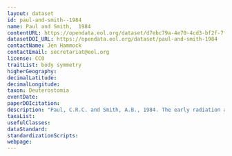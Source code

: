 ```yaml
---
layout: dataset
id: paul-and-smith--1984
name: Paul and Smith,  1984
contentURL: https://opendata.eol.org/dataset/d7ebc79a-4e70-4cd3-bf2f-7fb5ef89f7c5/resource/d54b9a5a-7558-478d-a5ce-4b38610b6e3f/download/paulsmith1984.zip
datasetDOI_URL: https://opendata.eol.org/dataset/paul-and-smith-1984
contactName: Jen Hammock
contactEmail: secretariat@eol.org
license: CC0
traitList: body symmetry
higherGeography:
decimalLatitude:
decimalLongitude:
taxon: Deuterostomia
eventDate:
paperDOIcitation: 
description: "Paul, C.R.C. and Smith, A.B., 1984. The early radiation and phylogeny of echinoderms. Biological Reviews, 59(4), pp.443-481."
taxaList: 
usefulClasses:
dataStandard:
standardizationScripts:
webpage:
---
```


